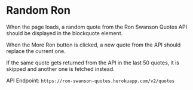 # Random Ron

When the page loads, a random quote from the Ron Swanson Quotes API should be displayed in the blockquote element.

When the More Ron button is clicked, a new quote from the API should replace the current one.

If the same quote gets returned from the API in the last 50 quotes, it is skipped and another one is fetched instead.

API Endpoint:
`https://ron-swanson-quotes.herokuapp.com/v2/quotes`
